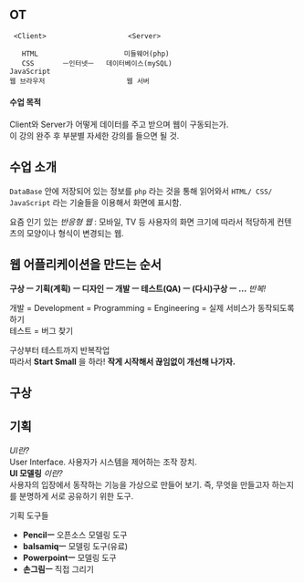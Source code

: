 ## OT
```
 <Client>                    <Server>  

   HTML                     미들웨어(php)   
   CSS       ㅡ인터넷ㅡ   데이터베이스(mySQL)
JavaScript                
웹 브라우저                    웹 서버
```

#### 수업 목적
Client와 Server가 어떻게 데이터를 주고 받으며 웹이 구동되는가.  
이 강의 완주 후 부분별 자세한 강의를 들으면 될 것.  

## 수업 소개
`DataBase` 안에 저장되어 있는 정보를 `php` 라는 것을 통해 읽어와서 `HTML/ CSS/ JavaScript` 라는 기술들을 이용해서 화면에 표시함.  

요즘 인기 있는 *반응형 웹* : 모바일, TV 등 사용자의 화면 크기에 따라서 적당하게 컨텐츠의 모양이나 형식이 변경되는 웹.  

## 웹 어플리케이션을 만드는 순서
**구상 ㅡ 기획(계획) ㅡ 디자인 ㅡ 개발 ㅡ 테스트(QA) ㅡ (다시)구상 ㅡ ...** *반복!*  

개발 = Development = Programming = Engineering = 실제 서비스가 동작되도록 하기  
테스트 = 버그 찾기  

구상부터 테스트까지 반복작업  
따라서 **Start Small** 을 하라! **작게 시작해서 끊임없이 개선해 나가자.**  

## 구상

## 기획
*UI란?*  
User Interface. 사용자가 시스템을 제어하는 조작 장치.  
**UI 모델링** *이란?*  
사용자의 입장에서 동작하는 기능을 가상으로 만들어 보기. 즉, 무엇을 만들고자 하는지를 분명하게 서로 공유하기 위한 도구.  

기획 도구들  
- **Pencilㅡ** 오픈소스 모델링 도구  
- **balsamiqㅡ** 모델링 도구(유료)  
- **Powerpointㅡ** 모델링 도구  
- **손그림ㅡ** 직접 그리기  
